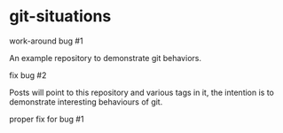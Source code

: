 # git-situations

work-around bug #1

An example repository to demonstrate git behaviors.

fix bug #2

Posts will point to this repository and various tags in it,
the intention is
to demonstrate interesting behaviours of git.

proper fix for bug #1
